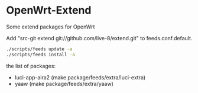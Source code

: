 OpenWrt-Extend
=============

Some extend packages for OpenWrt

Add "src-git extend git://github.com/live-8/extend.git" to feeds.conf.default.

```bash
./scripts/feeds update -a
./scripts/feeds install -a
```

the list of packages:
* luci-app-aira2 (make package/feeds/extra/luci-extra)
* yaaw (make package/feeds/extra/yaaw)
